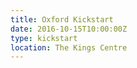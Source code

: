 ```yaml
---
title: Oxford Kickstart
date: 2016-10-15T10:00:00Z
type: kickstart
location: The Kings Centre
---
```

